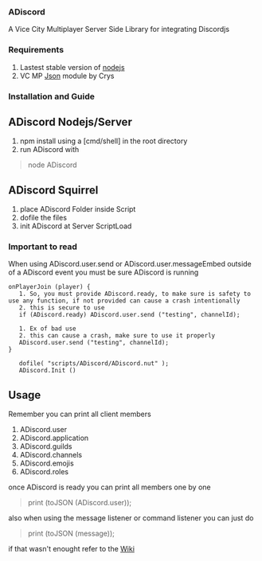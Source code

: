 ### ADiscord 
A Vice City Multiplayer Server Side Library for integrating Discordjs 
 
 ### Requirements
1. Lastest stable version of [nodejs](nodejs.org)
2. VC MP [Json](https://forum.vc-mp.org/?topic=1479.msg10253#msg10253) module by Crys 
 
 ### Installation and Guide
 ## ADiscord Nodejs/Server
 1. npm install using a [cmd/shell] in the root directory
 2. run ADiscord with
   > node ADiscord

## ADiscord Squirrel
1. place ADiscord Folder inside Script
2. dofile the files
3. init ADiscord at Server ScriptLoad

### Important to read
When using ADiscord.user.send or ADiscord.user.messageEmbed outside of a ADiscord event you must be sure ADiscord is running
```
onPlayerJoin (player) {
   1. So, you must provide ADiscord.ready, to make sure is safety to use any function, if not provided can cause a crash intentionally
   2. this is secure to use
   if (ADiscord.ready) ADiscord.user.send ("testing", channelId);

   1. Ex of bad use
   2. this can cause a crash, make sure to use it properly
   ADiscord.user.send ("testing", channelId);
}
```

```
   dofile( "scripts/ADiscord/ADiscord.nut" );
   ADiscord.Init ()
```

## Usage
Remember you can print all client members

1. ADiscord.user
2. ADiscord.application
3. ADiscord.guilds
4. ADiscord.channels
5. ADiscord.emojis
6. ADiscord.roles

once ADiscord is ready you can print all members one by one
> print (toJSON (ADiscord.user));

also when using the message listener or command listener you can just do
> print (toJSON (message));

if that wasn't enought refer to the [Wiki](https://github.com/AroliSG/ADiscordLibrary/wiki)

